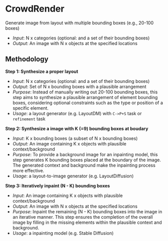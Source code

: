 # CrowdRender
Generate image from layout with multiple bounding boxes (e.g., 20-100 boxes)
- *Input*: N x categories (optional: and a set of their bounding boxes)
- *Output*: An image with N x objects at the specified locations

## Methodology

**Step 1: Synthesize a proper layout**
- *Input*: N x categories (optional: and a set of their bounding boxes)
- *Output*: Set of N x bounding boxes with a plausible arrangement
- *Purpose*: Instead of manually writing out 20-100 bounding boxes, this step aims to synthesize a plausible arrangement of element bounding boxes, considering optional constraints such as the type or position of a specific element.
- *Usage*: a layout generator (e.g. LayoutDM) with `C->P+S` task or `refinement` task
  
**Step 2: Synthesize a image with K (=9) bounding boxes at boudary**
  - *Input*: K x bounding boxes (a subset of N x bounding boxes)
  - *Output*: An image containing K x objects with plausible context/background
  - *Purpose*: To provide a background image for an inpainting model, this step generates K bounding boxes placed at the boundary of the image. The generated context and background make the inpainting process more effective.
  - *Usage*: a layout-to-image generator (e.g. LayoutDiffusion)
  
**Step 3: Iteratively inpaint (N - K) bounding boxes**
  - *Input*: An image containing K x objects with plausible context/background
  - *Output*: An image with N x objects at the specified locations
  - *Purpose*: Inpaint the remaining (N - K) bounding boxes into the image in an iterative manner. This step ensures the completion of the overall image by filling in the missing elements within the plausible context and background.
  - *Usage*: a inpainting model (e.g. Stable Diffusion)
